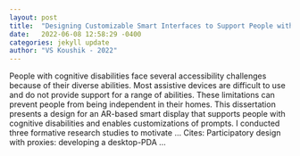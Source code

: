 ```yaml
---
layout: post
title:  "Designing Customizable Smart Interfaces to Support People with Cognitive Disabilities in Daily Activities"
date:   2022-06-08 12:58:29 -0400
categories: jekyll update
author: "VS Koushik - 2022"
---
```

People with cognitive disabilities face several accessibility challenges because of their diverse abilities. Most assistive devices are difficult to use and do not provide support for a range of abilities. These limitations can prevent people from being independent in their homes. This dissertation presents a design for an AR-based smart display that supports people with cognitive disabilities and enables customizations of prompts. I conducted three formative research studies to motivate …
Cites: ‪Participatory design with proxies: developing a desktop-PDA …‬  